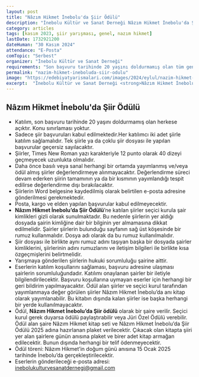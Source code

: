 ```yaml
---
layout: post
title: "Nâzım Hikmet İnebolu'da Şiir Ödülü"
description: "İnebolu Kültür ve Sanat Derneği Nâzım Hikmet İnebolu'da Şiir Ödülü'nü duyurdu."
category: articles
tags: [kasım 2023, şiir yarışması, genel, nazım hikmet]
lastDate: 1732921200
dateHuman: "30 Kasım 2024"
attendance: "E-Posta"
comTopic: "Serbest"
organizer: "İnebolu Kültür ve Sanat Derneği"
requirements: "Son başvuru tarihinde 20 yaşını doldurmamış olan tüm genç şairler katılabilir."
permalink: "nazim-hikmet-ineboluda-siir-odulu"
image: "https://edebiyatyarismalari.com/images/2024/eylul/nazim-hikmet-inebolu-siir-odulu.jpg"
excerpt:  "İnebolu Kültür ve Sanat Derneği <strong>Nâzım Hikmet İnebolu'da Şiir Ödülü</strong>'nü duyurdu."
---
```


## Nâzım Hikmet İnebolu'da Şiir Ödülü

- Katılım, son başvuru tarihinde 20 yaşını doldurmamış olan herkese açıktır. Konu sınırlaması yoktur. 
- Sadece şiir başvuruları kabul edilmektedir.Her katılımcı iki adet şiirle katılım sağlamalıdır. Tek şiirle ya da çoklu şiir dosyası ile yapılan başvurular geçersiz sayılacaktır. 
- Şiirler, Times New Roman yazı karakteriyle 12 punto olarak 40 dizeyi geçmeyecek uzunlukta olmalıdır. 
- Daha önce basılı veya sanal herhangi bir ortamda yayımlanmış ve/veya ödül almış şiirler değerlendirmeye alınmayacaktır. Değerlendirme süreci devam ederken şiirin tamamının ya da bir kısmının yayımlandığı tespit edilirse değerlendirme dışı bırakılacaktır.
- Şiirlerin Word belgesine kaydedilmiş olarak belirtilen e-posta adresine gönderilmesi gerekmektedir.
- Posta, kargo ve elden yapılan başvurular kabul edilmeyecektir. 
- **Nâzım Hikmet İnebolu’da Şiir Ödülü**’ne katılan şiirler seçici kurula şair kimlikleri gizli olarak sunulmaktadır. Bu nedenle şiirlerin yer aldığı dosyada şairin kimliğine dair bir bilginin yer almamasına dikkat edilmelidir. Şairler şiirlerin bulunduğu sayfanın sağ üst köşesinde bir rumuz kullanmalıdır. Dosya adı olarak da bu rumuz kullanılmalıdır.
- Şiir dosyası ile birlikte aynı rumuz adını taşıyan başka bir dosyada şairler kimliklerini, şiirlerinin adını rumuzlarını ve iletişim bilgileri ile birlikte kısa özgeçmişlerini belirtmelidir.
- Yarışmaya gönderilen şiirlerin hukuki sorumluluğu şairine aittir. 
- Eserlerin katılım koşullarını sağlaması, başvuru adresine ulaşması şairlerin sorumluluğundadır. Katılımı onaylanan şairler bir iletiyle bilgilendirilecektir. Başvuru koşullarına uymayan eserler için herhangi bir geri bildirim yapılmayacaktır. 
Ödül alan şiirler ve seçici kurul tarafından yayımlanmaya değer görülen şiirler Nâzım Hikmet İnebolu’da anı kitap olarak yayımlanabilir. Bu kitabın dışında kalan şiirler ise başka herhangi bir yerde kullanılmayacaktır.
- Ödül, **Nâzım Hikmet İnebolu’da Şiir ödülü** olarak bir şaire verilir. Seçici kurul gerek duyarsa ödülü paylaştırabilir veya Jüri Özel Ödülü verebilir. Ödül alan şaire Nâzım Hikmet kitap seti ve Nâzım Hikmet İnebolu’da Şiir Ödülü 2025 adına hazırlanan plaket verilecektir. Çıkacak olan kitapta şiiri yer alan şairlere günün anısına plaket ve birer adet kitap armağan edilecektir. Bunun dışında herhangi bir telif ödenmeyecektir.
- Ödül töreni: Nâzım Hikmet’in doğum günü anısına 15 Ocak 2025 tarihinde İnebolu’da gerçekleştirilecektir. 
- Eserlerin gönderileceği e-posta adresi: inebolukulturvesanatdernegi@gmail.com